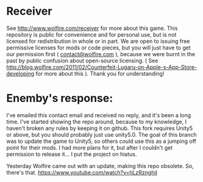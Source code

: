 Receiver
====
See http://www.wolfire.com/receiver for more about this game. This repository is public for convenience and for personal use, but is not licensed for redistribution in whole or in part. We are open to issuing free permissive licenses for mods or code pieces, but you will just have to get our permission first ( contact@wolfire.com ), because we were burnt in the past by public confusion about open-source licensing. ( See http://blog.wolfire.com/2011/02/Counterfeit-Lugaru-on-Apple-s-App-Store-developing for more about this ). Thank you for understanding!

Enemby's response:
====
I've emailed this contact email and received no reply, and it's been a long time.
I've started showing the repo around, because to my knowledge, I haven't broken any rules by keeping it on github.
This fork requires Unity5 or above, but you should probably just use unity5.0.
The goal of this branch was to update the game to Unity5, so others could use this as a jumping off point for their mods.
I had more plans for it, but after I couldn't get permission to release it...
I put the project on hiatus.

Yesterday Wolfire came out with an update, making this repo obsolete.
So, there's that.
https://www.youtube.com/watch?v=tjLzRznghiI
